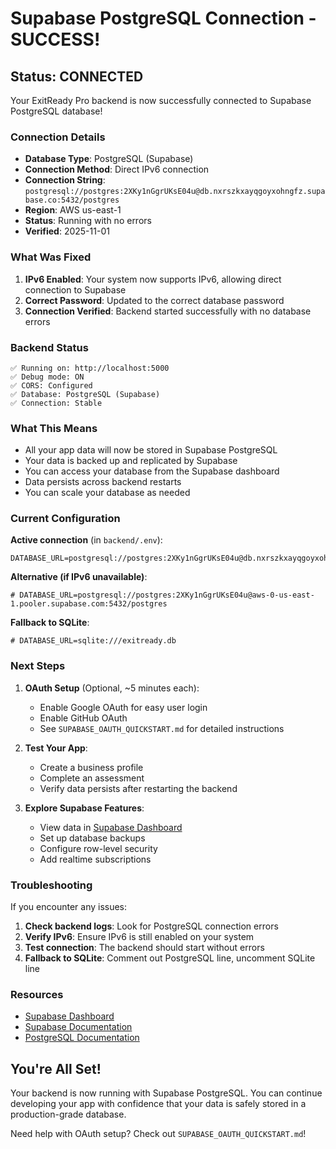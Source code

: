 # Supabase PostgreSQL Connection - SUCCESS!

## Status: CONNECTED

Your ExitReady Pro backend is now successfully connected to Supabase PostgreSQL database!

### Connection Details

- **Database Type**: PostgreSQL (Supabase)
- **Connection Method**: Direct IPv6 connection
- **Connection String**: `postgresql://postgres:2XKy1nGgrUKsE04u@db.nxrszkxayqgoyxohngfz.supabase.co:5432/postgres`
- **Region**: AWS us-east-1
- **Status**: Running with no errors
- **Verified**: 2025-11-01

### What Was Fixed

1. **IPv6 Enabled**: Your system now supports IPv6, allowing direct connection to Supabase
2. **Correct Password**: Updated to the correct database password
3. **Connection Verified**: Backend started successfully with no database errors

### Backend Status

```
✅ Running on: http://localhost:5000
✅ Debug mode: ON
✅ CORS: Configured
✅ Database: PostgreSQL (Supabase)
✅ Connection: Stable
```

### What This Means

- All your app data will now be stored in Supabase PostgreSQL
- Your data is backed up and replicated by Supabase
- You can access your database from the Supabase dashboard
- Data persists across backend restarts
- You can scale your database as needed

### Current Configuration

**Active connection** (in `backend/.env`):
```env
DATABASE_URL=postgresql://postgres:2XKy1nGgrUKsE04u@db.nxrszkxayqgoyxohngfz.supabase.co:5432/postgres
```

**Alternative (if IPv6 unavailable)**:
```env
# DATABASE_URL=postgresql://postgres:2XKy1nGgrUKsE04u@aws-0-us-east-1.pooler.supabase.com:5432/postgres
```

**Fallback to SQLite**:
```env
# DATABASE_URL=sqlite:///exitready.db
```

### Next Steps

1. **OAuth Setup** (Optional, ~5 minutes each):
   - Enable Google OAuth for easy user login
   - Enable GitHub OAuth
   - See `SUPABASE_OAUTH_QUICKSTART.md` for detailed instructions

2. **Test Your App**:
   - Create a business profile
   - Complete an assessment
   - Verify data persists after restarting the backend

3. **Explore Supabase Features**:
   - View data in [Supabase Dashboard](https://supabase.com/dashboard/project/nxrszkxayqgoyxohngfz)
   - Set up database backups
   - Configure row-level security
   - Add realtime subscriptions

### Troubleshooting

If you encounter any issues:

1. **Check backend logs**: Look for PostgreSQL connection errors
2. **Verify IPv6**: Ensure IPv6 is still enabled on your system
3. **Test connection**: The backend should start without errors
4. **Fallback to SQLite**: Comment out PostgreSQL line, uncomment SQLite line

### Resources

- [Supabase Dashboard](https://supabase.com/dashboard/project/nxrszkxayqgoyxohngfz)
- [Supabase Documentation](https://supabase.com/docs)
- [PostgreSQL Documentation](https://www.postgresql.org/docs/)

## You're All Set!

Your backend is now running with Supabase PostgreSQL. You can continue developing your app with confidence that your data is safely stored in a production-grade database.

Need help with OAuth setup? Check out `SUPABASE_OAUTH_QUICKSTART.md`!
